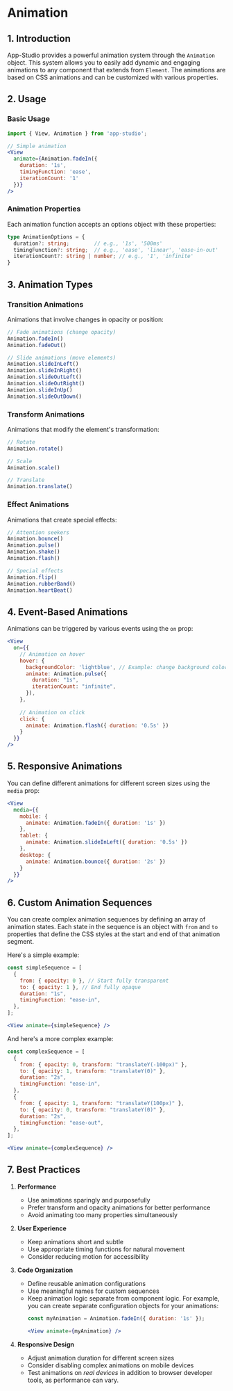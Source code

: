 # Animation

## 1. Introduction

App-Studio provides a powerful animation system through the `Animation` object. This system allows you to easily add dynamic and engaging animations to any component that extends from `Element`. The animations are based on CSS animations and can be customized with various properties.

## 2. Usage

### Basic Usage

```jsx
import { View, Animation } from 'app-studio';

// Simple animation
<View 
  animate={Animation.fadeIn({
    duration: '1s',
    timingFunction: 'ease',
    iterationCount: '1'
  })}
/>
```

### Animation Properties

Each animation function accepts an options object with these properties:

```typescript
type AnimationOptions = {
  duration?: string;        // e.g., '1s', '500ms'
  timingFunction?: string;  // e.g., 'ease', 'linear', 'ease-in-out'
  iterationCount?: string | number; // e.g., '1', 'infinite'
}
```

## 3. Animation Types

### Transition Animations

Animations that involve changes in opacity or position:

```jsx
// Fade animations (change opacity)
Animation.fadeIn()
Animation.fadeOut()

// Slide animations (move elements)
Animation.slideInLeft()
Animation.slideInRight()
Animation.slideOutLeft()
Animation.slideOutRight()
Animation.slideInUp()
Animation.slideOutDown()
```

### Transform Animations

Animations that modify the element's transformation:

```jsx
// Rotate
Animation.rotate()

// Scale
Animation.scale()

// Translate
Animation.translate()
```

### Effect Animations

Animations that create special effects:

```jsx
// Attention seekers
Animation.bounce()
Animation.pulse()
Animation.shake()
Animation.flash()

// Special effects
Animation.flip()
Animation.rubberBand()
Animation.heartBeat()
```

## 4. Event-Based Animations

Animations can be triggered by various events using the `on` prop:

```jsx
<View
  on={{
    // Animation on hover
    hover: {
      backgroundColor: 'lightblue', // Example: change background color on hover
      animate: Animation.pulse({
        duration: "1s",
        iterationCount: "infinite",
      }),
    },
    
    // Animation on click
    click: {
      animate: Animation.flash({ duration: '0.5s' })
    }
  }}
/>
```

## 5. Responsive Animations

You can define different animations for different screen sizes using the `media` prop:

```jsx
<View
  media={{
    mobile: {
      animate: Animation.fadeIn({ duration: '1s' })
    },
    tablet: {
      animate: Animation.slideInLeft({ duration: '0.5s' })
    },
    desktop: {
      animate: Animation.bounce({ duration: '2s' })
    }
  }}
/>
```

## 6. Custom Animation Sequences

You can create complex animation sequences by defining an array of animation states. Each state in the sequence is an object with `from` and `to` properties that define the CSS styles at the start and end of that animation segment.

Here's a simple example:

```jsx
const simpleSequence = [
  {
    from: { opacity: 0 }, // Start fully transparent
    to: { opacity: 1 }, // End fully opaque
    duration: "1s",
    timingFunction: "ease-in",
  },
];

<View animate={simpleSequence} />
```

And here's a more complex example:

```jsx
const complexSequence = [
  {
    from: { opacity: 0, transform: "translateY(-100px)" },
    to: { opacity: 1, transform: "translateY(0)" },
    duration: "2s",
    timingFunction: "ease-in",
  },
  {
    from: { opacity: 1, transform: "translateY(100px)" },
    to: { opacity: 0, transform: "translateY(0)" },
    duration: "2s",
    timingFunction: "ease-out",
  },
];

<View animate={complexSequence} />
```

## 7. Best Practices

1. **Performance**
   - Use animations sparingly and purposefully
   - Prefer transform and opacity animations for better performance
   - Avoid animating too many properties simultaneously

2. **User Experience**
   - Keep animations short and subtle
   - Use appropriate timing functions for natural movement
   - Consider reducing motion for accessibility

3. **Code Organization**
   - Define reusable animation configurations
   - Use meaningful names for custom sequences
   - Keep animation logic separate from component logic. For example, you can create separate configuration objects for your animations:
     ```jsx
     const myAnimation = Animation.fadeIn({ duration: '1s' });

     <View animate={myAnimation} />
     ```

4. **Responsive Design**
   - Adjust animation duration for different screen sizes
   - Consider disabling complex animations on mobile devices
   - Test animations on *real devices* in addition to browser developer tools, as performance can vary.

